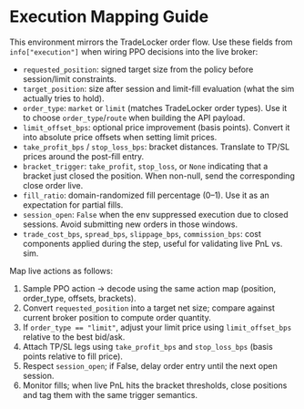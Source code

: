 ﻿# Execution Mapping Guide

This environment mirrors the TradeLocker order flow. Use these fields from `info["execution"]` when wiring PPO decisions into the live broker:

- `requested_position`: signed target size from the policy before session/limit constraints.
- `target_position`: size after session and limit-fill evaluation (what the sim actually tries to hold).
- `order_type`: `market` or `limit` (matches TradeLocker order types). Use it to choose `order_type`/`route` when building the API payload.
- `limit_offset_bps`: optional price improvement (basis points). Convert it into absolute price offsets when setting limit prices.
- `take_profit_bps` / `stop_loss_bps`: bracket distances. Translate to TP/SL prices around the post-fill entry.
- `bracket_trigger`: `take_profit`, `stop_loss`, or `None` indicating that a bracket just closed the position. When non-null, send the corresponding close order live.
- `fill_ratio`: domain-randomized fill percentage (0–1). Use it as an expectation for partial fills.
- `session_open`: `False` when the env suppressed execution due to closed sessions. Avoid submitting new orders in those windows.
- `trade_cost_bps`, `spread_bps`, `slippage_bps`, `commission_bps`: cost components applied during the step, useful for validating live PnL vs. sim.

Map live actions as follows:

1. Sample PPO action → decode using the same action map (position, order_type, offsets, brackets).
2. Convert `requested_position` into a target net size; compare against current broker position to compute order quantity.
3. If `order_type == "limit"`, adjust your limit price using `limit_offset_bps` relative to the best bid/ask.
4. Attach TP/SL legs using `take_profit_bps` and `stop_loss_bps` (basis points relative to fill price).
5. Respect `session_open`; if False, delay order entry until the next open session.
6. Monitor fills; when live PnL hits the bracket thresholds, close positions and tag them with the same trigger semantics.
